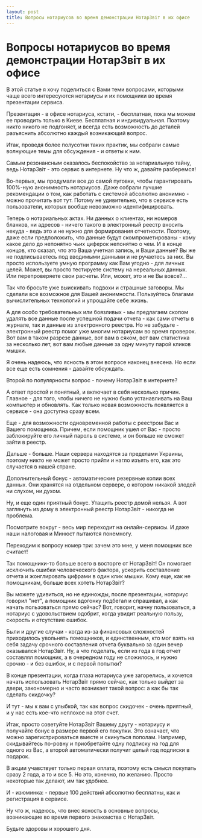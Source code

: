 ```yaml
---
layout: post
title: Вопросы нотариусов во время демонстрации НотарЗвіт в их офисе
---
```


# Вопросы нотариусов во время демонстрации НотарЗвіт в их офисе

В этой статье я хочу поделиться с Вами теми вопросами, которыми чаще всего интересуются нотариусы и их помощники во время презентации сервиса.

Презентация - в офисе нотариуса, кстати, - бесплатная,  пока мы можем ее проводить только в Киеве. Бесплатная и индивидуальная. Поэтому никто никого не подгоняет, и всегда есть возможность до деталей разъяснить абсолютно каждый возникающий вопрос.

Итак, проведя более полусотни таких практик, мы собрали самые волнующие темы для обсуждения - и ответы к ним.

Самым резонансным оказалось беспокойство за нотариальную тайну, ведь НотарЗвіт - это сервис в интернете. Ну что ж, давайте разберемся!

Во-первых, мы продумали все до самой пуговки, чтобы гарантировать 100%-ную анонимность нотариусов. Даже собрали лучшие рекомендации о том, как работать с системой абсолютно анонимно - можно прочитать вот тут. Потому не удивительно, что в сервисе есть пользователи, которых вообще невозможно идентифицировать.

Теперь о нотариальных актах. Ни данных о клиентах, ни номеров бланков, ни адресов - ничего такого в электронный реестр вносить некуда - ведь это и не нужно для формирования отчетности. Поэтому, даже если предположить, что данные будут скомпрометированы - кому какое дело до непонятно чьих циферок непонятно о чем. И в конце концов, кто сказал, что это Ваша учетная запись, и Ваши данные? Вы же не подписываетесь под вводимыми данными и не ручаетесь за них. Вы просто используете умную программу как Вам угодно - для личных целей. Может, вы просто тестируете систему на нереальных данных. Или перепроверяете свои расчеты. Или, может, это и не Вы вовсе?...

Так что бросьте уже выискивать подвохи и страшные заговоры. Мы сделали все возможное для Вашей анонимности. Пользуйтесь благами вычислительных технологий и упрощайте себе жизнь.

А для особо требовательных или боязливых - мы предлагаем скопом удалять все данные после успешной подачи отчета - как сами отчеты в журнале, так и данные из электронного реестра. Но не забудьте - электронный реестр помог уже многим нотариусам во время проверок. Вот вам в таком разрезе данные, вот вам в сяком, вот вам статистика за несколько лет, вот вам любые данные за одну минуту парой кликов мышки.

Я очень надеюсь, что ясность в этом вопросе наконец внесена. Но если все еще есть сомнения - давайте обсуждать.

Второй по популярности вопрос - почему НотарЗвіт в интернете?

А ответ простой и понятный, и включает в себя несколько причин. Главное - для того, чтобы ничего не нужно было устанавливать на Ваш компьютер и обновлять. Как только новая возможность появляется в сервисе - она доступна сразу всем.

Еще - для возможности одновременной работы с реестром Вас и Вашего помощника. Причем, если помощник ушел от Вас - просто заблокируйте его личный пароль в системе, и он больше не сможет зайти в реестр.

Дальше - больше. Наши сервера находятся за пределами Украины,  поэтому никто не может просто прийти и нагло изъять его, как это случается в нашей стране.

Дополнительный бонус - автоматические резервные копии всех данных. Они хранятся на отдельном сервере, о котором никакой злодей ни слухом, ни духом.

Ну, и еще один приятный бонус. Утащить реестр домой нельзя. А вот заглянуть из дому в электронный реестр НотарЗвіт - никогда не проблема.

Посмотрите вокруг - весь мир переходит на онлайн-сервисы. И даже наши налоговая и Минюст пытаются понемногу.

Переходим к вопросу номер три: зачем это мне, у меня помощник все считает!

Так помощники-то больше всего в восторге от НотарЗвіт! Он помогает исключить ошибки человеческого фактора, ускорить составление отчета и жонглировать цифрами в один клик мышки. Кому еще, как не помощникам, больше всех хотеть НотарЗвіт?

Вы можете удивиться, но не единожды, после презентации, нотариус говорил "нет",  а помощник вдогонку подбегал и спрашивал, а как начать пользоваться прямо сейчас? Вот, говорит, начну пользоваться, а нотариус с удовольствием одобрит, когда увидит реальную пользу, скорость и отсутствие ошибок.

Были и другие случаи - когда из-за финансовых сложностей приходилось увольнять помощников, и единственным, кто мог взять на себя задачу срочного составления отчета буквально за один вечер оказывался НотарЗвіт. Ну, а что поделать, если из года в год отчет составлял помощник, а в очередном году не сложилось, и нужно срочно - и без ошибок, и с первой попытки?

В конце презентации, когда глаза нотариуса уже загорелись, и хочется начать использовать НотарЗвіт прямо сейчас, как только  выйдет за двери,
закономерно и часто возникает такой вопрос: а как бы так сделать скидочку?

И тут - мы к вам с  улыбкой, так как вопрос скидочек - очень приятный, и у нас есть кое-что неплохое на этот счет.

Итак, просто советуйте НотарЗвіт Вашему другу  -  нотариусу и получайте бонус в размере первой его покупки.  Это означает, что можно зарегистрироваться вместе и скинуться пополам. Например, скидывайтесь по-ровну и приобретайте одну подписку на год для одного из Вас, а второй автоматически получит целый год подписки в подарок.

В акции учавствует только первая оплата, поэтому есть смысл покупать сразу 2 года, а то и все 5. Но это, конечно, по желанию. Просто некоторые так делают, им так удобнее.

И - изюминка: - первые 100 действий абсолютно бесплатны, как и регистрация в сервисе.

Ну что ж, надеюсь, что внес ясность в основные вопросы, возникающие во время первого знакомства с НотарЗвіт.

Будьте здоровы и хорошего дня.

